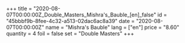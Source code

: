 +++
title = "2020-08-07T00:00:00Z_Double_Masters_Mishra's_Bauble_[en]_false"
id = "45bbbf9b-8fee-4c32-a513-02dac6ac8a39"
date = "2020-08-07T00:00:00Z"
name = "Mishra's Bauble"
lang = ["en"]
price = "8.60"
quantity = 4
foil = false
set = "Double Masters"
+++
